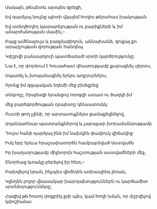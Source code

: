 Սակայն, թեպետև այսպես գրեցի,

Եվ դարձյալ նույնը պիտի վկայեմ հողիս թերահաս խակության

Եվ ստեղծողիդ կատարելության ու բարիքների և իմ անարժանության մասին,–

Բայց ամենալույս և բազմազեղուն, աննախանձ, գովյալ քո արարչության զորության հանդեպ

Կփշրվի բանսարկուի պատճառած սրտի կարծրությունը:

Նա է, որ փորձում է հուսահատ վհատությամբ քարացնել սիրտս,

Սպառել և խոպանացնել երկու աղբյուրներս,

Որոնք իմ զգայական եդեմի մեջ բխեցրեց

տնկողը, Որպեսզի նրանցով ոռոգվի առատ ու ծաղկի իմ

մեջ բարեգործության դրախտը կենսատունկ:

Ուստի թող չլինի, որ արտասուքներս ցամաքեցնելով,

Աղանդահնար պատրանքներով և չարաչար խորամանկությամբ

Դուրս հանի դարձյալ ինձ իմ նախկին փափուկ վիճակից:

Իսկ երբ երևա հրաշափառորեն համբարձված Աստվածն

Իր խաղաղությամբ միջնորդն հաշտության աստվածների մեջ,

Շնորհաց կտակը բերելով իր հետ,–

Բախվելով նրան, ինչպես վիմեղեն ամրապինդ լեռան,

Կցնդեն բոլոր վնասակար խարդախություններն ու կարճամիտ սրտնեղությունները,

Հազիվ թե հոսող փոքրիկ ջրի պես, կամ հողի նման, որ փշրվելով կփոշիանա: